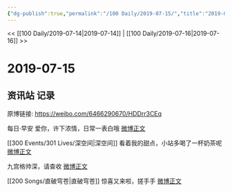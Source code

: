 ```yaml
---
{"dg-publish":true,"permalink":"/100 Daily/2019-07-15/","title":"2019-07-15","created":"2023-03-27T14:08:46.833+08:00","updated":"2023-03-27T14:09:25.189+08:00"}
---
```



<< [[100 Daily/2019-07-14\|2019-07-14]] | [[100 Daily/2019-07-16\|2019-07-16]] >>

# 2019-07-15

## 资讯站 记录

原博链接: https://weibo.com/6466290670/HDDrr3CEq

每日·早安
爱你，许下浓情，日常一表白哦
[微博正文](https://m.weibo.cn/6466290670/4394230346622249)

[[300 Events/301 Lives/深空间\|深空间]]
看着我的甜点，小站多喝了一杯奶茶呢
[微博正文](https://m.weibo.cn/6466290670/4394322390557631)

九宫格帅深，请查收
[微博正文](https://m.weibo.cn/6466290670/4394373510614438)

[[200 Songs/直破穹苍\|直破穹苍]]
惊喜又来啦，搓手手
[微博正文](https://m.weibo.cn/6466290670/4394377654585599)
